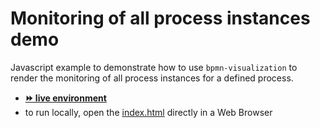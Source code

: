 # Monitoring of all process instances demo

Javascript example to demonstrate how to use `bpmn-visualization` to render the monitoring of all process instances for a defined process.
- [__⏩ live environment__](https://cdn.statically.io/gh/process-analytics/bpmn-visualization-examples/master/demo/monitoring_all_process_instances/index.html)
- to run locally, open the [index.html](index.html) directly in a Web Browser
